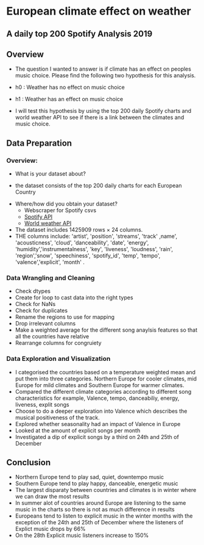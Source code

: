 # European climate effect on weather
## A daily top 200 Spotify Analysis 2019


## Overview

* The question I wanted to answer is if climate has an effect on peoples music choice. Please find the following two hypothesis for this analysis. 

* h0 : Weather has no effect on music choice 
* h1 : Weather has an effect on music choice 
* I will test this hypothesis by using the top 200 daily Spotify charts and world weather API to see if there is a link between the climates and music choice. 

## Data Preparation

### Overview:

* What is your dataset about?
- the dataset consists of the top 200 daily charts for each European Country 
* Where/how did you obtain your dataset?
	* Webscraper for Spotify csvs
	* [Spotify API](https://developer.spotify.com/documentation/web-api/)
    * [World weather API](https://www.worldweatheronline.com/developer/api/)
* The dataset includes 1425909 rows × 24 columns.
* THE columns include: 'artist', 'position', 'streams', 'track' ,name', 'acousticness', 'cloud', 'danceability', 'date', 'energy', 'humidity','instrumentalness', 'key', 'liveness', 'loudness', 'rain', 'region','snow', 'speechiness', 'spotify_id', 'temp', 'tempo', 'valence','explicit', 'month'
.

### Data Wrangling and Cleaning

* Check dtypes
* Create for loop to cast data into the right types
* Check for NaNs
* Check for duplicates
* Rename the regions to use for mapping
* Drop irrelevant columns
* Make a weighted average for the different song anaylsis features so that all the countries have relative 
* Rearrange columns for congruiety


### Data Exploration and Visualization

* I categorised the countries based on a temperature weighted mean and put them into three categories. Northern Europe for cooler climates, mid Europe for mild climates and Southern Europe for warmer climates.
* Compared the different climate categories according to different song characteristics for example, Valence, tempo, danceabiliy, energy, liveness, explit songs
* Choose to do a deeper exploration into Valence which describes the musical positiveness of the track. 
* Explored whether seasonality had an impact of Valence in Europe
* Looked at the amount of explicit songs per month
* Investigated a dip of explicit songs by a third on 24th and 25th of December




## Conclusion

* Northern Europe tend to play sad, quiet, downtempo music
* Southern Europe tend to play happy, danceable, energetic music 
* The largest disparaty between countries and climates is in winter where we can draw the most results
* In summer alot of countries around Europe are listening to the same music in the charts so there is not as much difference in results
* Europeans tend to listen to explicit music in the winter months with the exception of the 24th and 25th of December where the listeners of Explict music drops by 66%
* On the 28th Explicit music listeners increase to 150% 


